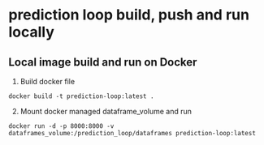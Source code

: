 # prediction loop build, push and run locally

## Local image build and run on Docker

1. Build docker file
```
docker build -t prediction-loop:latest .
```

2. Mount docker managed dataframe_volume and run
```
docker run -d -p 8000:8000 -v dataframes_volume:/prediction_loop/dataframes prediction-loop:latest
```